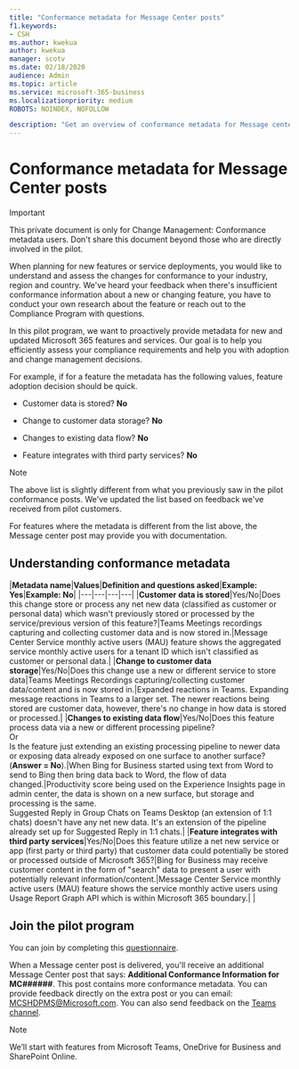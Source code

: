 ```yaml
---
title: "Conformance metadata for Message Center posts"
f1.keywords:
- CSH
ms.author: kwekua
author: kwekua
manager: scotv
ms.date: 02/18/2020
audience: Admin
ms.topic: article
ms.service: microsoft-365-business
ms.localizationpriority: medium
ROBOTS: NOINDEX, NOFOLLOW

description: "Get an overview of conformance metadata for Message center posts"
---
```


# Conformance metadata for Message Center posts

> [!IMPORTANT]
> This private document is only for Change Management: Conformance metadata users. Don't share this document beyond those who are directly involved in the pilot.

When planning for new features or service deployments, you would like to understand and assess the changes for conformance to your industry, region and country. We've heard your feedback when there's insufficient conformance information about a new or changing feature, you have to conduct your own research about the feature or reach out to the Compliance Program with questions.  

In this pilot program, we want to proactively provide metadata for new and updated Microsoft 365 features and services. Our goal is to help you efficiently assess your compliance requirements and help you with adoption and change management decisions.  

For example, if for a feature the metadata has the following values, feature adoption decision should be quick.  

- Customer data is stored? **No**

- Change to customer data storage? **No**

- Changes to existing data flow? **No**

- Feature integrates with third party services? **No**

> [!NOTE]
> The above list is slightly different from what you previously saw in the pilot conformance posts. We've updated the list based on feedback we've received from pilot customers.

For features where the metadata is different from the list above, the Message center post may provide you with documentation.

## Understanding conformance metadata

|**Metadata name**|**Values**|**Definition and questions asked**|**Example: Yes**|**Example: No**|
|---|---|---|---|
|**Customer data is stored**|Yes/No|Does this change store or process any net new data (classified as customer or personal data) which wasn't previously stored or processed by the service/previous version of this feature?|Teams Meetings recordings capturing and collecting customer data and is now stored in.|Message Center Service monthly active users (MAU) feature shows the aggregated service monthly active users for a tenant ID which isn't classified as customer or personal data.|
|**Change to customer data storage**|Yes/No|Does this change use a new or different service to store data|Teams Meetings Recordings capturing/collecting customer data/content and is now stored in.|Expanded reactions in Teams. Expanding message reactions in Teams to a larger set. The newer reactions being stored are customer data, however, there's no change in how data is stored or processed.|
|**Changes to existing data flow**|Yes/No|Does this feature process data via a new or different processing pipeline? <br> Or <br> Is the feature just extending an existing processing pipeline to newer data or exposing data already exposed on one surface to another surface? (**Answer = No**).|When Bing for Business started using text from Word to send to Bing then bring data back to Word, the flow of data changed.|Productivity score being used on the Experience Insights page in admin center, the data is shown on a new surface, but storage and processing is the same. <br> Suggested Reply in Group Chats on Teams Desktop (an extension of 1:1 chats) doesn't have any net new data. It's an extension of the pipeline already set up for Suggested Reply in 1:1 chats.|
|**Feature integrates with third party services**|Yes/No|Does this feature utilize a net new service or app (first party or third party) that customer data could potentially be stored or processed outside of Microsoft 365?|Bing for Business may receive customer content in the form of "search" data to present a user with potentially relevant information/content.|Message Center Service monthly active users (MAU) feature shows the service monthly active users using Usage Report Graph API which is within Microsoft 365 boundary.|
|

## Join the pilot program

You can join by completing this [questionnaire](https://go.microsoft.com/fwlink/p/?linkid=2211581).

When a Message center post is delivered, you'll receive an additional Message Center post that says: **Additional Conformance Information for MC######**. This post contains more conformance metadata. You can provide feedback directly on the extra post or you can email: MCSHDPMS@Microsoft.com. You can also send feedback on the [Teams channel](https://go.microsoft.com/fwlink/p/?linkid=2211676).

> [!NOTE]
> We’ll start with features from Microsoft Teams, OneDrive for Business and SharePoint Online.
